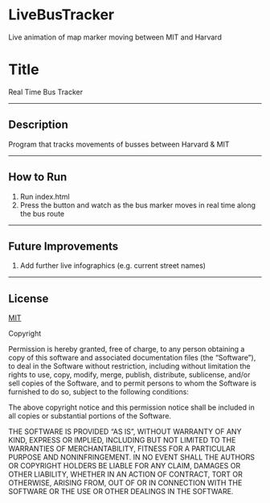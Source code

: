 # LiveBusTracker
Live animation of map marker moving between MIT and Harvard


# Title

Real Time Bus Tracker

-----------------------------

## Description

Program that tracks movements of busses between Harvard & MIT

---------------------------

## How to Run

1. Run index.html
2. Press the button and watch as the bus marker moves in real time along the bus route


---------------------------

## Future Improvements

1. Add further live infographics (e.g. current street names)


----------------------------------

## License

[MIT](https://choosealicense.com/licenses/mit/)

Copyright <YEAR> <COPYRIGHT HOLDER>

Permission is hereby granted, free of charge, to any person obtaining a copy of this software and associated documentation files (the “Software”), to deal in the Software without restriction, including without limitation the rights to use, copy, modify, merge, publish, distribute, sublicense, and/or sell copies of the Software, and to permit persons to whom the Software is furnished to do so, subject to the following conditions:

The above copyright notice and this permission notice shall be included in all copies or substantial portions of the Software.

THE SOFTWARE IS PROVIDED “AS IS”, WITHOUT WARRANTY OF ANY KIND, EXPRESS OR IMPLIED, INCLUDING BUT NOT LIMITED TO THE WARRANTIES OF MERCHANTABILITY, FITNESS FOR A PARTICULAR PURPOSE AND NONINFRINGEMENT. IN NO EVENT SHALL THE AUTHORS OR COPYRIGHT HOLDERS BE LIABLE FOR ANY CLAIM, DAMAGES OR OTHER LIABILITY, WHETHER IN AN ACTION OF CONTRACT, TORT OR OTHERWISE, ARISING FROM, OUT OF OR IN CONNECTION WITH THE SOFTWARE OR THE USE OR OTHER DEALINGS IN THE SOFTWARE.
